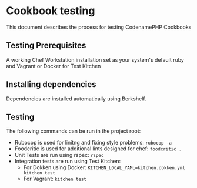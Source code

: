 # Cookbook testing

This document describes the process for testing CodenamePHP Cookbooks

## Testing Prerequisites

A working Chef Workstation installation set as your system's default ruby and Vagrant or Docker for Test Kitchen

## Installing dependencies

Dependencies are installed automatically using Berkshelf.

## Testing

The following commands can be run in the project root:

- Rubocop is used for linitng and fixing style problems: `rubocop -a`
- Foodcritic is used for additional lints designed for chef: `foodcritic .`
- Unit Tests are run using rspec: `rspec`
- Integration tests are run using Test Kitchen:
  - For Dokken using Docker: `KITCHEN_LOCAL_YAML=kitchen.dokken.yml kitchen test`
  - For Vagrant: `kitchen test`
